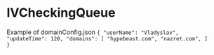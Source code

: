 # IVCheckingQueue
Example of domainConfig.json
<code>{
  "userName": "Vladyslav",
  "updateTime": 120,
  "domains": [
    "hypebeast.com",
    "nazret.com",
  ]
}</code>
